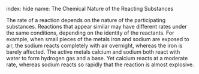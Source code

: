 index: hide
name: The Chemical Nature of the Reacting Substances

The rate of a reaction depends on the nature of the participating substances. Reactions that appear similar may have different rates under the same conditions, depending on the identity of the reactants. For example, when small pieces of the metals iron and sodium are exposed to air, the sodium reacts completely with air overnight, whereas the iron is barely affected. The active metals calcium and sodium both react with water to form hydrogen gas and a base. Yet calcium reacts at a moderate rate, whereas sodium reacts so rapidly that the reaction is almost explosive.

